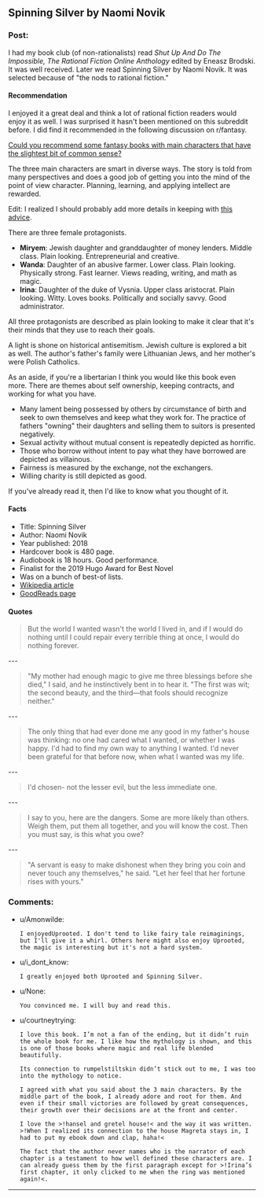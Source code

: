 ## Spinning Silver by Naomi Novik

### Post:

I had my book club (of non-rationalists) read *Shut Up And Do The Impossible, The Rational Fiction Online Anthology* edited by Eneasz Brodski. It was well received. Later we read Spinning Silver by Naomi Novik. It was selected because of "the nods to rational fiction."

#### Recommendation

I enjoyed it a great deal and think a lot of rational fiction readers would enjoy it as well. I was surprised it hasn't been mentioned on this subreddit before. I did find it recommended in the following discussion on r/fantasy.

[Could you recommend some fantasy books with main characters that have the slightest bit of common sense?](https://www.reddit.com/r/Fantasy/comments/hlmwre/could_you_recommend_some_fantasy_books_with_main/)

The three main characters are smart in diverse ways. The story is told from many perspectives and does a good job of getting you into the mind of the point of view character. Planning, learning, and applying intellect are rewarded.

Edit: I realized I should probably add more details in keeping with [this advice](https://www.reddit.com/r/rational/comments/napvym/think_hard_before_recommending_literature_here/).

There are three female protagonists.

* **Miryem**: Jewish daughter and granddaughter of money lenders. Middle class. Plain looking. Entrepreneurial and creative.
* **Wanda**: Daughter of an abusive farmer. Lower class. Plain looking. Physically strong. Fast learner. Views reading, writing, and math as magic.
* **Irina**: Daughter of the duke of Vysnia. Upper class aristocrat. Plain looking. Witty. Loves books. Politically and socially savvy. Good administrator.

All three protagonists are described as plain looking to make it clear that it's their minds that they use to reach their goals.

A light is shone on historical antisemitism. Jewish culture is explored a bit as well. The author's father's family were Lithuanian Jews, and her mother's were Polish Catholics.

As an aside, if you're a libertarian I think you would like this book even more. There are themes about self ownership, keeping contracts, and working for what you have.

* Many lament being possessed by others by circumstance of birth and seek to own themselves and keep what they work for. The practice of fathers "owning" their daughters and selling them to suitors is presented negatively.
* Sexual activity without mutual consent is repeatedly depicted as horrific.
* Those who borrow without intent to pay what they have borrowed are depicted as villainous.
* Fairness is measured by the exchange, not the exchangers.
* Willing charity is still depicted as good.

If you've already read it, then I'd like to know what you thought of it.

#### Facts

* Title: Spinning Silver
* Author: Naomi Novik
* Year published: 2018
* Hardcover book is 480 page.
* Audiobook is 18 hours. Good performance.
* Finalist for the 2019 Hugo Award for Best Novel
* Was on a bunch of best-of lists.
* [Wikipedia article](https://en.wikipedia.org/wiki/Spinning_Silver)
* [GoodReads page](https://www.goodreads.com/book/show/36896898-spinning-silver)

#### Quotes

>But the world I wanted wasn't the world I lived in, and if I would do nothing until I could repair every terrible thing at once, I would do nothing forever.

\---

>"My mother had enough magic to give me three blessings before she died," I said, and he instinctively bent in to hear it. "The first was wit; the second beauty, and the third—that fools should recognize neither."

\---

>The only thing that had ever done me any good in my father's house was thinking: no one had cared what I wanted, or whether I was happy. I'd had to find my own way to anything I wanted. I'd never been grateful for that before now, when what I wanted was my life.

\---

>I'd chosen- not the lesser evil, but the less immediate one.

\---

>I say to you, here are the dangers. Some are more likely than others. Weigh them, put them all together, and you will know the cost. Then you must say, is this what you owe?

\---

>"A servant is easy to make dishonest when they bring you coin and never touch any themselves," he said. "Let her feel that her fortune rises with yours."

### Comments:

- u/Amonwilde:
  ```
  I enjoyedUprooted. I don't tend to like fairy tale reimaginings, but I'll give it a whirl. Others here might also enjoy Uprooted, the magic is interesting but it's not a hard system.
  ```

- u/i_dont_know:
  ```
  I greatly enjoyed both Uprooted and Spinning Silver.
  ```

- u/None:
  ```
  You convinced me. I will buy and read this.
  ```

- u/courtneytrying:
  ```
  I love this book. I’m not a fan of the ending, but it didn’t ruin the whole book for me. I like how the mythology is shown, and this is one of those books where magic and real life blended beautifully. 

  Its connection to rumpelstiltskin didn’t stick out to me, I was too into the mythology to notice.

  I agreed with what you said about the 3 main characters. By the middle part of the book, I already adore and root for them. And even if their small victories are followed by great consequences, their growth over their decisions are at the front and center.

  I love the >!hansel and gretel house!< and the way it was written. >!When I realized its connection to the house Magreta stays in, I had to put my ebook down and clap, haha!<

  The fact that the author never names who is the narrator of each chapter is a testament to how well defined these characters are. I can already guess them by the first paragraph except for >!Irina’s first chapter, it only clicked to me when the ring was mentioned again!<.
  ```

---

